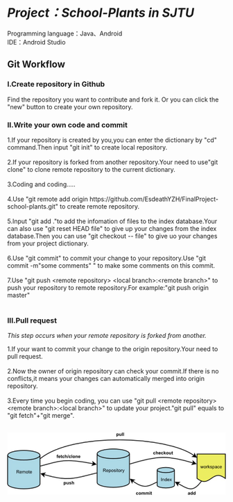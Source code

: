 <h1><em><bold>Project：School-Plants in SJTU</bold></em></h1>
Programming language：Java、Android<br>
IDE：Android Studio

<h2>Git Workflow</h2>
<h3>I.Create repository in Github</h3>
Find the repository you want to contribute and fork it.
Or you can click the "new" button to create your own repository.
<h3>II.Write your own code and commit</h3>
1.If your repository is created by you,you can enter the dictionary by "cd" command.Then input "git init" to create local repository.<br><br>
2.If your repository is forked from another repository.Your need to use"git clone" to clone remote repository to the current dictionary.<br><br>
3.Coding and coding.....<br><br>
4.Use "git remote add origin https://github.com/EsdeathYZH/FinalProject-school-plants.git" to create remote repository.<br><br>
5.Input "git add ."to add the infomation of files to the
index database.Your can also use "git reset HEAD file" to give up your changes from the index database.Then you can use "git checkout -- file" to give uo your changes from your project dictionary.<br><br>
6.Use "git commit" to commit your change to your repository.Use "git commit -m"some comments" " to make some comments on this commit.<br><br>
7.Use "git push &lt;remote repository&gt; &lt;local branch&gt;:&lt;remote branch&gt;" to push your repository to remote repository.For example:"git push origin master"<br><br>
<h3>III.Pull request</h3>
<em>This step occurs when your remote repository is forked from another.</em><br>

1.If your want to commit your change to the origin repository.Your need to pull request.<br><br>
2.Now the owner of origin repository can check your commit.If there is no conflicts,it means your changes can automatically merged into origin repository.<br><br>
3.Every time you begin coding, you can use "git pull &lt;remote repository> &lt;remote branch&gt;:&lt;local branch&gt;" to update your project."git pull" equals to "git fetch"+"git merge".<br><br>


![](git.jpg)
